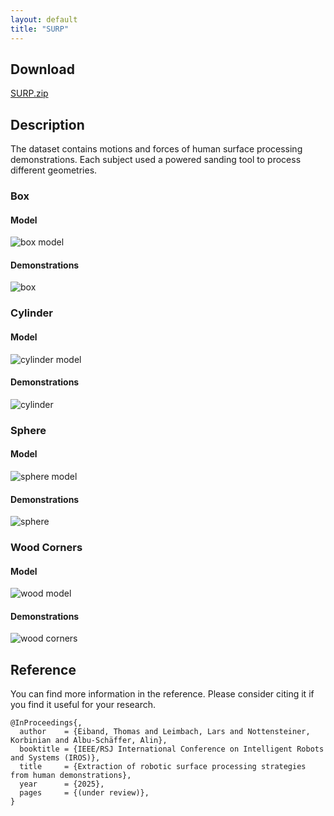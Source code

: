 ```yaml
---
layout: default
title: "SURP"
---
```


## Download

[SURP.zip](https://drive.google.com/file/d/1F2BPqj5yzMdlJAspF0CFfito1ppZS9hQ/view?usp=sharing)

## Description

The dataset contains motions and forces of human surface processing demonstrations.
Each subject used a powered sanding tool to process different geometries.

### Box

#### Model
![box model](images/box-compressed.png)


#### Demonstrations
![box](images/box-all.png)


### Cylinder

#### Model
![cylinder model](images/cylinder-compressed.png)

#### Demonstrations
![cylinder](images/cylinder-all.png)


### Sphere

#### Model
![sphere model](images/sphere-compressed.png)

#### Demonstrations
![sphere](images/sphere-all.png)


### Wood Corners

#### Model
![wood model](images/wooden-corners-compressed.png)

#### Demonstrations
![wood corners](images/wood-all.png)


## Reference

You can find more information in the reference. Please consider citing it if you find it useful for your research.
```
@InProceedings{,
  author    = {Eiband, Thomas and Leimbach, Lars and Nottensteiner, Korbinian and Albu-Schäffer, Alin},
  booktitle = {IEEE/RSJ International Conference on Intelligent Robots and Systems (IROS)},
  title     = {Extraction of robotic surface processing strategies from human demonstrations},
  year      = {2025},
  pages     = {(under review)},
}
```
